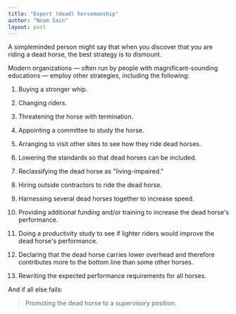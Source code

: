 ```yaml
---
title: "Expert (dead) horsemanship"
author: "Noam Sain"
layout: post
---
```


A simpleminded person might say that when you discover that you are riding a dead horse, the best strategy is to dismount.

Modern organizations — often run by people with magnificant-sounding educations — employ other strategies, including the following:

1. Buying a stronger whip.

2. Changing riders.

3. Threatening the horse with termination.

4. Appointing a committee to study the horse.

5. Arranging to visit other sites to see how they ride dead horses.

6. Lowering the standards so that dead horses can be included.

7. Reclassifying the dead horse as "living-impaired."

8. Hiring outside contractors to ride the dead horse.

9. Harnessing several dead horses together to increase speed.

10. Providing additional funding and/or training to increase the dead horse's performance.

11. Doing a productivity study to see if lighter riders would improve the dead horse's performance.

12. Declaring that the dead horse carries lower overhead and therefore contributes more to the bottom line than some other horses.

13. Rewriting the expected performance requirements for all horses.

And if all else fails:

> Promoting the dead horse to a supervisory position.
